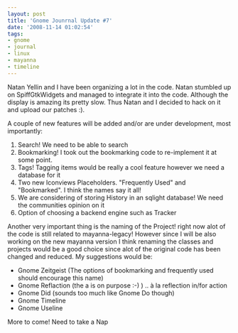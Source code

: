 ```yaml
---
layout: post
title: 'Gnome Jounrnal Update #7'
date: '2008-11-14 01:02:54'
tags:
- gnome
- journal
- linux
- mayanna
- timeline
---
```


Natan Yellin and I have been organizing a lot in the code. Natan stumbled up on SpiffGtkWidgets and managed to integrate it into the code. Although the display is amazing its pretty slow. Thus Natan and I decided to hack on it and upload our patches :).

A couple of new features will be added and/or are under development, most importantly:
<ol>
	<li>Search! We need to be able to search</li>
	<li>Bookmarking! I took out the bookmarking code to re-implement it at some point.</li>
	<li>Tags! Tagging items would be really a cool feature however we need a database for it</li>
	<li>Two new Iconviews Placeholders. "Frequently Used" and "Bookmarked". I think the names say it all!</li>
	<li>We are considering of storing History in an sqlight database! We need the communities  opinion on it</li>
	<li>Option of choosing a backend engine such as Tracker</li>
</ol>
Another very important thing is the naming of the Project! right now alot of the code is still related to mayanna-legacy! However since I will be also working on the new mayanna version I think renaming the classes and projects would be a good choice since alot of the original code  has been changed and reduced. My suggestions would be:
<ul>
	<li>Gnome Zeitgeist (The options of bookmarking and frequently used should encourage this name)</li>
	<li>Gnome Reflaction (the a is on purpose :-) ) .. à la reflection in/for action</li>
	<li>Gnome Did (sounds too much like Gnome Do though)</li>
	<li>Gnome Timeline</li>
	<li>Gnome Useline</li>
</ul>
More to come! Need to take a Nap